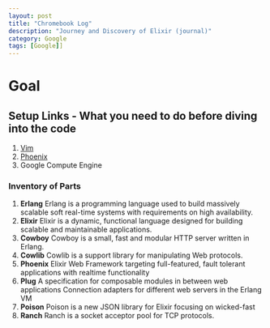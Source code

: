 ```yaml
---
layout: post
title: "Chromebook Log"
description: "Journey and Discovery of Elixir (journal)"
category: Google  
tags: [Google]]
---
```

# Goal

## Setup Links - What you need to do before diving into the code
1. [Vim](http://rustamserg.com/?p=171)
2. [Phoenix](http://www.phoenixframework.org/)
3. Google Compute Engine 

### Inventory of Parts
1. **Erlang** Erlang is a programming language used to build massively scalable soft real-time systems with requirements on high availability. 
2. **Elixir** Elixir is a dynamic, functional language designed for building scalable and maintainable applications.
3. **Cowboy** Cowboy is a small, fast and modular HTTP server written in Erlang.
4. **Cowlib** Cowlib is a support library for manipulating Web protocols.
5. **Phoenix** Elixir Web Framework targeting full-featured, fault tolerant applications with realtime functionality
6. **Plug** A specification for composable modules in between web applications Connection adapters for different web servers in the Erlang VM 
7. **Poison** Poison is a new JSON library for Elixir focusing on wicked-fast
8. **Ranch** Ranch is a socket acceptor pool for TCP protocols.

